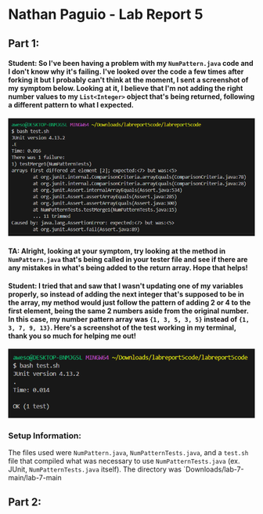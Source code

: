# Nathan Paguio - Lab Report 5

## Part 1:

#### Student: So I've been having a problem with my `NumPattern.java` code and I don't know why it's failing. I've looked over the code a few times after forking it but I probably can't think at the moment, I sent a screenshot of my symptom below. Looking at it, I believe that I'm not adding the right number values to my `List<Integer>` object that's being returned, following a different pattern to what I expected.

![Image](ArraySymptom.png)

#### TA: Alright, looking at your symptom, try looking at the method in `NumPattern.java` that's being called in your tester file and see if there are any mistakes in what's being added to the return array. Hope that helps!

#### Student: I tried that and saw that I wasn't updating one of my variables properly, so instead of adding the next integer that's supposed to be in the array, my method would just follow the pattern of adding 2 or 4 to the first element, being the same 2 numbers aside from the original number. In this case, my number pattern array was `{1, 3, 5, 3, 5}` instead of `{1, 3, 7, 9, 13}`. Here's a screenshot of the test working in my terminal, thank you so much for helping me out!

![Image](ProperOutput.png)

### Setup Information:
The files used were `NumPattern.java`, `NumPatternTests.java`, and a `test.sh` file that compiled what was necessary to use `NumPatternTests.java` (ex. JUnit, `NumPatternTests.java` itself). The directory was `Downloads/lab-7-main/lab-7-main

## Part 2:
